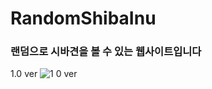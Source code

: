 # RandomShibaInu
### 랜덤으로 시바견을 볼 수 있는 웹사이트입니다

1.0 ver
![1 0 ver](https://user-images.githubusercontent.com/49604943/115567306-18672700-a2f6-11eb-9a96-c1cccbbe72eb.gif)<br>

